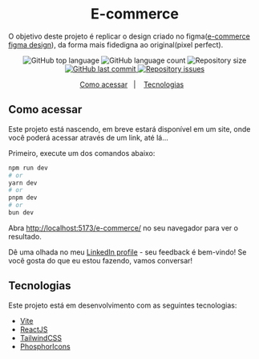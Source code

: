 <h1 align="center">
    E-commerce
</h1>

O objetivo deste projeto é replicar o design criado no figma([e-commerce figma design](https://www.figma.com/community/file/1096834804853006903/Powerful-E-commerce-Template-for-a-Dynamic-Shopping-Website)), da forma mais fidedigna ao original(pixel perfect).

<p align="center">
  <img alt="GitHub top language" src="https://img.shields.io/github/languages/top/codi-andre/e-commerce.svg">

  <img alt="GitHub language count" src="https://img.shields.io/github/languages/count/codi-andre/e-commerce.svg">

  <img alt="Repository size" src="https://img.shields.io/github/repo-size/codi-andre/e-commerce.svg">
  <a href="https://github.com/codi-andre/e-commerce/commits/master">
    <img alt="GitHub last commit" src="https://img.shields.io/github/last-commit/codi-andre/e-commerce.svg">
  </a>

  <a href="https://github.com/codi-andre/e-commerce/issues">
    <img alt="Repository issues" src="https://img.shields.io/github/issues/codi-andre/e-commerce.svg">
  </a>
</p>

<p align="center">
  <a href="#como-acessar">Como acessar</a>&nbsp;&nbsp;&nbsp;|&nbsp;&nbsp;&nbsp;
  <a href="#tecnologias">Tecnologias</a>&nbsp;&nbsp;&nbsp;
</p>

## Como acessar

Este projeto está nascendo, em breve estará disponível em um site, onde você poderá acessar através de um link, até lá...

Primeiro, execute um dos comandos abaixo:

```bash
npm run dev
# or
yarn dev
# or
pnpm dev
# or
bun dev
```

Abra [http://localhost:5173/e-commerce/](http://localhost:3000) no seu navegador para ver o resultado.

Dê uma olhada no meu [LinkedIn profile](https://www.linkedin.com/in/andre-web-dev) - seu feedback é bem-vindo! Se você gosta do que eu estou fazendo, vamos conversar!

## Tecnologias

Este projeto está em desenvolvimento com as seguintes tecnologias:

- [Vite](https://vitejs.dev/)
- [ReactJS](https://reactjs.org/)
- [TailwindCSS](https://tailwindcss.com/)
- [PhosphorIcons](https://phosphoricons.com/)
